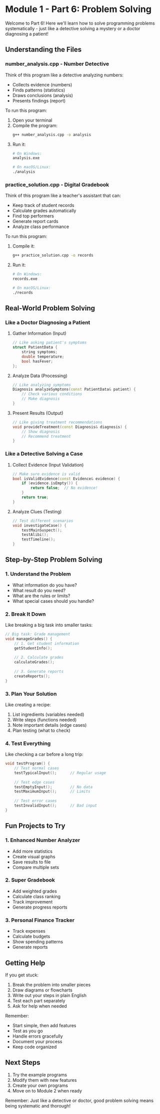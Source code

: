 # Module 1 - Part 6: Problem Solving

Welcome to Part 6! Here we'll learn how to solve programming problems systematically - just like a detective solving a mystery or a doctor diagnosing a patient!

## Understanding the Files

### number_analysis.cpp - Number Detective
Think of this program like a detective analyzing numbers:
- Collects evidence (numbers)
- Finds patterns (statistics)
- Draws conclusions (analysis)
- Presents findings (report)

To run this program:
1. Open your terminal
2. Compile the program:
   ```bash
   g++ number_analysis.cpp -o analysis
   ```
3. Run it:
   ```bash
   # On Windows:
   analysis.exe
   
   # On macOS/Linux:
   ./analysis
   ```

### practice_solution.cpp - Digital Gradebook
Think of this program like a teacher's assistant that can:
- Keep track of student records
- Calculate grades automatically
- Find top performers
- Generate report cards
- Analyze class performance

To run this program:
1. Compile it:
   ```bash
   g++ practice_solution.cpp -o records
   ```
2. Run it:
   ```bash
   # On Windows:
   records.exe
   
   # On macOS/Linux:
   ./records
   ```

## Real-World Problem Solving

### Like a Doctor Diagnosing a Patient
1. Gather Information (Input)
   ```cpp
   // Like asking patient's symptoms
   struct PatientData {
       string symptoms;
       double temperature;
       bool hasFever;
   };
   ```

2. Analyze Data (Processing)
   ```cpp
   // Like analyzing symptoms
   Diagnosis analyzeSymptons(const PatientData& patient) {
       // Check various conditions
       // Make diagnosis
   }
   ```

3. Present Results (Output)
   ```cpp
   // Like giving treatment recommendations
   void provideTreatment(const Diagnosis& diagnosis) {
       // Show diagnosis
       // Recommend treatment
   }
   ```

### Like a Detective Solving a Case
1. Collect Evidence (Input Validation)
   ```cpp
   // Make sure evidence is valid
   bool isValidEvidence(const Evidence& evidence) {
       if (evidence.isEmpty()) {
           return false;  // No evidence!
       }
       return true;
   }
   ```

2. Analyze Clues (Testing)
   ```cpp
   // Test different scenarios
   void investigateCase() {
       testMainSuspect();
       testAlibi();
       testTimeline();
   }
   ```

## Step-by-Step Problem Solving

### 1. Understand the Problem
- What information do you have?
- What result do you need?
- What are the rules or limits?
- What special cases should you handle?

### 2. Break It Down
Like breaking a big task into smaller tasks:
```cpp
// Big task: Grade management
void manageGrades() {
    // 1. Get student information
    getStudentInfo();
    
    // 2. Calculate grades
    calculateGrades();
    
    // 3. Generate reports
    createReports();
}
```

### 3. Plan Your Solution
Like creating a recipe:
1. List ingredients (variables needed)
2. Write steps (functions needed)
3. Note important details (edge cases)
4. Plan testing (what to check)

### 4. Test Everything
Like checking a car before a long trip:
```cpp
void testProgram() {
    // Test normal cases
    testTypicalInput();      // Regular usage
    
    // Test edge cases
    testEmptyInput();        // No data
    testMaximumInput();      // Limits
    
    // Test error cases
    testInvalidInput();      // Bad input
}
```

## Fun Projects to Try

### 1. Enhanced Number Analyzer
- Add more statistics
- Create visual graphs
- Save results to file
- Compare multiple sets

### 2. Super Gradebook
- Add weighted grades
- Calculate class ranking
- Track improvement
- Generate progress reports

### 3. Personal Finance Tracker
- Track expenses
- Calculate budgets
- Show spending patterns
- Generate reports

## Getting Help

If you get stuck:
1. Break the problem into smaller pieces
2. Draw diagrams or flowcharts
3. Write out your steps in plain English
4. Test each part separately
5. Ask for help when needed

Remember:
- Start simple, then add features
- Test as you go
- Handle errors gracefully
- Document your process
- Keep code organized

## Next Steps
1. Try the example programs
2. Modify them with new features
3. Create your own programs
4. Move on to Module 2 when ready

Remember: Just like a detective or doctor, good problem solving means being systematic and thorough!

